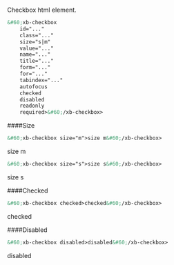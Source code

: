 <br/>
Checkbox html element.

```html
&#60;xb-checkbox
    id="..."
    class="..."
    size="s|m"
    value="..."
    name="..."
    title="..."
    form="..."
    for="..."
    tabindex="..."
    autofocus
    checked
    disabled
    readonly
    required>&#60;/xb-checkbox>
```
<style type="text/css">
.font-weight * {
    font-weight:normal;
}
</style>
####Size
```html
&#60;xb-checkbox size="m">size m&#60;/xb-checkbox>
```
<xb-checkbox size="m" class="font-weight">size m</xb-checkbox>

```html
&#60;xb-checkbox size="s">size s&#60;/xb-checkbox>
```
<xb-checkbox size="s" class="font-weight">size s</xb-checkbox>

####Checked
```html
&#60;xb-checkbox checked>checked&#60;/xb-checkbox>
```
<xb-checkbox checked class="font-weight">checked</xb-checkbox>

####Disabled
```html
&#60;xb-checkbox disabled>disabled&#60;/xb-checkbox>
```
<xb-checkbox disabled class="font-weight">disabled</xb-checkbox>